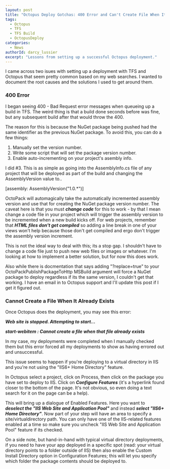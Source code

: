 ```yaml
---
layout: post
title: "Octopus Deploy Gotchas: 400 Error and Can't Create File When It Exists"
tags:
  - Octopus
  - TFS
  - TFS Build
  - OctopusDeploy
categories:
  - News
authorId: darcy_lussier
excerpt: "Lessons from setting up a successful Octopus deployment."
---
```

I came across two isues with setting up a deployment with TFS and Octopus that seem pretty common based on my web searches. I wanted to document the root causes and the solutions I used to get around them.

### 400 Error

I began seeing 400 - Bad Request error messages when queueing up a build in TFS. The weird thing is that a build done seconds before was fine, but any subsequent build after that would throw the 400.

The reason for this is because the NuGet package being pushed had the same identifier as the previous NuGet package. To avoid this, you can do a few things:

1. Manually set the version number.
2. Write some script that will set the package version number.
3. Enable auto-incrementing on your project's asembly info.

I did #3. This is as simple as going into the AssemblyInfo.cs file of any project that will be deployed as part of the build and changing the AssemblyVersion value to..

[assembly: AssemblyVersion("1.0.*")]

OctoPack will automagically take the automatically incremented assembly version and use that for creating the NuGet package version number. The caveat here is that you must ***change code*** for this to work - by that I mean change a code file in your project which will trigger the assembly version to be incremented when a new build kicks off. For web projects, remember that ***HTML files don't get compiled*** so adding a line break in one of your views won't help because those don't get compiled and ergo don't trigger the assembly version increment.

This is not the ideal way to deal with this; its a stop gap. I shouldn't have to change a code file just to push new web files or images or whatever. I'm looking at how to implement a better solution, but for now this does work.

Also while there is docmentation that says adding "?replace=true" to your OctoPackPublishPackageToHttp MSBuild argument will force a NuGet package to deploy regardless if its the same version, I couldn't get that working. I have an email in to Octopus support and I'll update this post if I get it figured out.

### Cannot Create a File When It Already Exists

Once Octopus does the deployment, you may see this error:

***Web site is stopped. Attempting to start...***

***start-webitem : Cannot create a file when that file already exists***

In my case, my deployments were completed when I manually checked them but this error forced all my deployments to show as having errored out and unsuccessful.

This issue seems to happen if you're deploying to a virtual directory in IIS and you're not using the "IIS6+ Home Directory" feature.

In Octopus select a project, click on Process, then click on the package you have set to deploy to IIS. Click on ***Configure Features*** (it's a hyperlink found closer to the bottom of the page. It's not obvious, so even doing a text search for it on the page can be a help).

This will bring up a dialogue of Enabled Features. Here you want to ***deselect the "IIS Web Site and Application Pool"*** and instead ***select "IIS6+ Home Directory"***. Now part of your step will have an area to specify a site/virtualdirectory path. You can only have one of the IIS-related features enabled at a time so make sure you uncheck "IIS Web Site and Application Pool" feature if its checked.

On a side note, but hand-in-hand with typical virtual directory deployments, if you need to have your app deployed in a specific spot (read: your virtual directory points to a folder outside of IIS) then also enable the Custom Install Directory option in Configuration Features; this will let you specify which folder the package contents should be deployed to.
